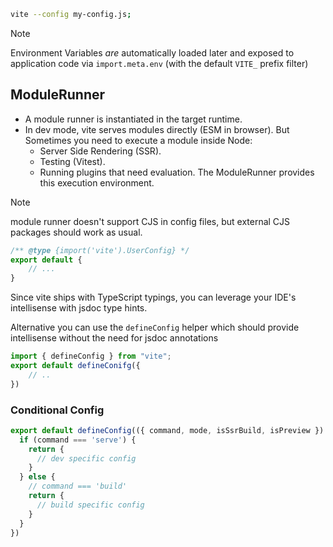 ```bash
vite --config my-config.js;
```

> [!NOTE]
> Environment Variables _are_ automatically loaded later and exposed to application code via `import.meta.env` (with the default `VITE_` prefix filter)

## ModuleRunner
- A module runner is instantiated in the target runtime.
- In dev mode, vite serves modules directly (ESM in browser). But Sometimes you need to execute a module inside Node:
	- Server Side Rendering (SSR).
	- Testing (Vitest).
	- Running plugins that need evaluation.
The ModuleRunner provides this execution environment.

> [!NOTE]
> module runner doesn't support CJS in config files, but external CJS packages should work as usual.

```js
/** @type {import('vite').UserConfig} */
export default {
	// ...
}
```
Since vite ships with TypeScript typings, you can leverage your IDE's intellisense with jsdoc type hints.

Alternative you can use the `defineConfig` helper which should provide intellisense without the need for jsdoc annotations
```js
import { defineConfig } from "vite";
export default defineConifg({
	// ..
})
```

### Conditional Config
```js
export default defineConfig(({ command, mode, isSsrBuild, isPreview }) => {
  if (command === 'serve') {
    return {
      // dev specific config
    }
  } else {
    // command === 'build'
    return {
      // build specific config
    }
  }
})
```